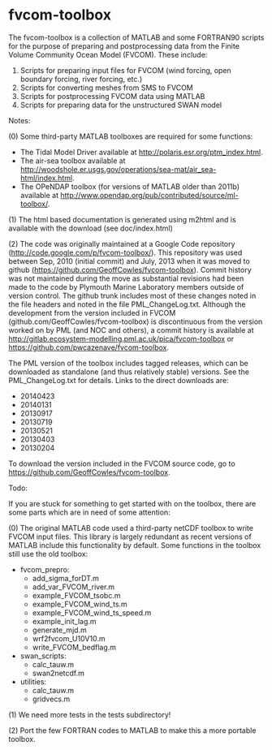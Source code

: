 fvcom-toolbox
=============

The fvcom-toolbox is a collection of MATLAB and some FORTRAN90 scripts for the purpose of preparing and postprocessing data from the Finite Volume Community Ocean Model (FVCOM). These include:

1. Scripts for preparing input files for FVCOM (wind forcing, open boundary forcing, river forcing, etc.)
2. Scripts for converting meshes from SMS to FVCOM
3. Scripts for postprocessing FVCOM data using MATLAB
4. Scripts for preparing data for the unstructured SWAN model

Notes:

(0) Some third-party MATLAB toolboxes are required for some functions:

* The Tidal Model Driver available at http://polaris.esr.org/ptm_index.html.
* The air-sea toolbox available at http://woodshole.er.usgs.gov/operations/sea-mat/air_sea-html/index.html.
* The OPeNDAP toolbox (for versions of MATLAB older than 2011b) available at http://www.opendap.org/pub/contributed/source/ml-toolbox/.

(1) The html based documentation is generated using m2html and is available with the download (see doc/index.html)

(2) The code was originally maintained at a Google Code repository (http://code.google.com/p/fvcom-toolbox/). This repository was used between Sep, 2010 (initial commit) and July, 2013 when it was moved to github (https://github.com/GeoffCowles/fvcom-toolbox). Commit history was not maintained during the move as substantial revisions had been made to the code by Plymouth Marine Laboratory members outside of version control. The github trunk includes most of these changes noted in the file headers and noted in the file PML_ChangeLog.txt. Although the development from the version included in FVCOM (github.com/GeoffCowles/fvcom-toolbox) is discontinuous from the version worked on by PML (and NOC and others), a commit history is available at http://gitlab.ecosystem-modelling.pml.ac.uk/pica/fvcom-toolbox or https://github.com/pwcazenave/fvcom-toolbox.

The PML version of the toolbox includes tagged releases, which can be downloaded as standalone (and thus relatively stable) versions. See the PML_ChangeLog.txt for details. Links to the direct downloads are:

- 20140423
- 20140131
- 20130917
- 20130719
- 20130521
- 20130403
- 20130204

To download the version included in the FVCOM source code, go to https://github.com/GeoffCowles/fvcom-toolbox.

Todo:

If you are stuck for something to get started with on the toolbox, there are some parts which are in need of some attention:

(0) The original MATLAB code used a third-party netCDF toolbox to write FVCOM input files. This library is largely redundant as recent versions of MATLAB include this functionality by default. Some functions in the toolbox still use the old toolbox:
- fvcom_prepro:
    * add_sigma_forDT.m
    * add_var_FVCOM_river.m
    * example_FVCOM_tsobc.m
    * example_FVCOM_wind_ts.m
    * example_FVCOM_wind_ts_speed.m
    * example_init_lag.m
    * generate_mjd.m
    * wrf2fvcom_U10V10.m
    * write_FVCOM_bedflag.m
- swan_scripts:
    * calc_tauw.m
    * swan2netcdf.m
- utilities:
    * calc_tauw.m
    * gridvecs.m

(1) We need more tests in the tests subdirectory!

(2) Port the few FORTRAN codes to MATLAB to make this a more portable toolbox.